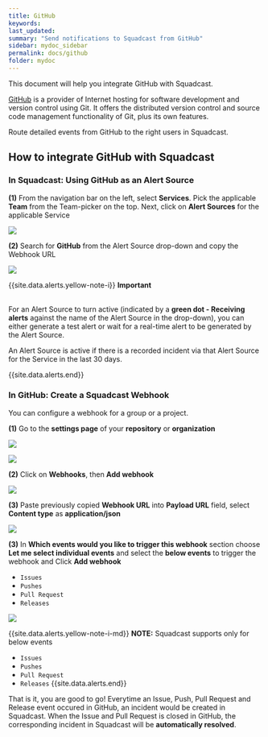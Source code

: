 ```yaml
---
title: GitHub
keywords: 
last_updated: 
summary: "Send notifications to Squadcast from GitHub"
sidebar: mydoc_sidebar
permalink: docs/github
folder: mydoc
---
```


This document will help you integrate GitHub with Squadcast.

[GitHub](https://github.com/) is a provider of Internet hosting for software development and version control using Git. It offers the distributed version control and source code management functionality of Git, plus its own features.

Route detailed events from GitHub to the right users in Squadcast.

## How to integrate GitHub with Squadcast

### In Squadcast: Using GitHub as an Alert Source

**(1)** From the navigation bar on the left, select **Services**. Pick the applicable **Team** from the Team-picker on the top. Next, click on **Alert Sources** for the applicable Service

![](images/alert_source_1.png)

**(2)** Search for **GitHub** from the Alert Source drop-down and copy the Webhook URL 

![](images/github_1.png)

{{site.data.alerts.yellow-note-i}}
<b>Important</b><br/><br/>
<p>For an Alert Source to turn active (indicated by a <b>green dot - Receiving alerts</b> against the name of the Alert Source in the drop-down), you can either generate a test alert or wait for a real-time alert to be generated by the Alert Source.</p>
<p>An Alert Source is active if there is a recorded incident via that Alert Source for the Service in the last 30 days.</p>
{{site.data.alerts.end}}

### In GitHub: Create a Squadcast Webhook

You can configure a webhook for a group or a project.

**(1)** Go to the **settings page** of your **repository** or **organization**

![](images/github_2.png)

![](images/github_3.png)

**(2)** Click on **Webhooks**, then **Add webhook**

![](images/github_4.png)

**(3)** Paste previously copied **Webhook URL** into **Payload URL** field, select **Content type** as **application/json**

![](images/github_5.png)


**(3)** In **Which events would you like to trigger this webhook** section choose **Let me select individual events** and select the **below events** to trigger the webhook and Click **Add webhook**
 + `Issues`
 + `Pushes`
 + `Pull Request`
 + `Releases`

![](images/gitlab_6.png)

{{site.data.alerts.yellow-note-i-md}}
**NOTE:** Squadcast supports only for below events 
 + `Issues`
 + `Pushes`
 + `Pull Request`
 + `Releases`
{{site.data.alerts.end}}

That is it, you are good to go! Everytime an Issue, Push, Pull Request and Release event occured in GitHub, an incident would be created in Squadcast. When the Issue and Pull Request is closed in GitHub, the corresponding incident in Squadcast will be **automatically resolved**. 